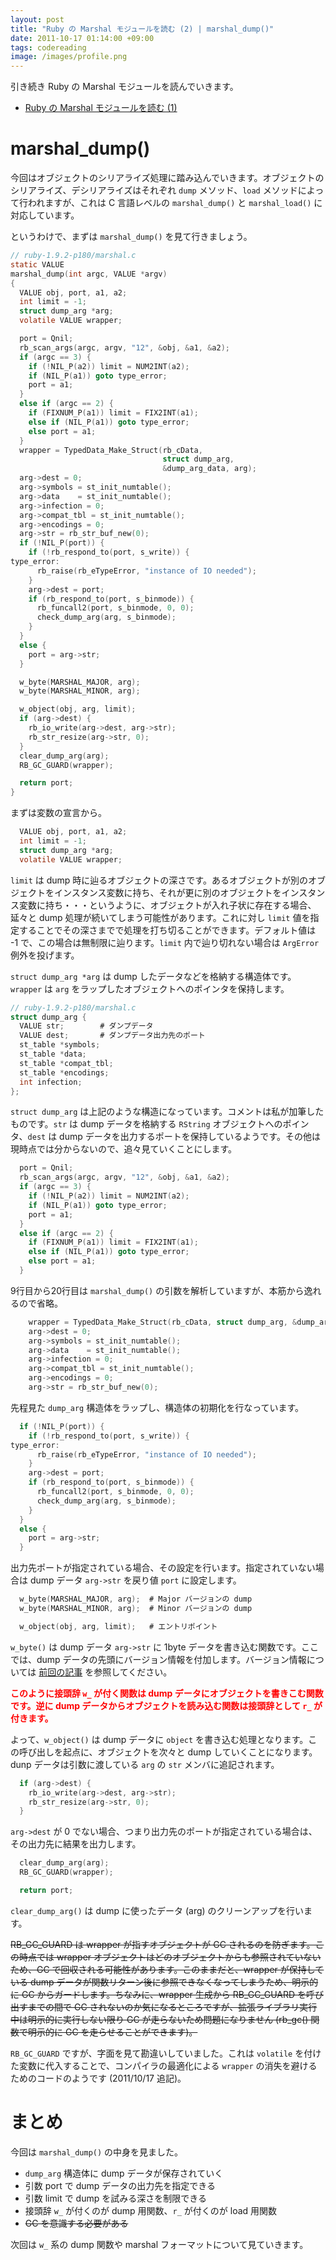 ```yaml
---
layout: post
title: "Ruby の Marshal モジュールを読む (2) | marshal_dump()"
date: 2011-10-17 01:14:00 +09:00
tags: codereading
image: /images/profile.png
---
```


引き続き Ruby の Marshal モジュールを読んでいきます。

- [Ruby の Marshal モジュールを読む (1)](/2011/10/16/ruby-marshal-1 "Ruby の Marshal モジュールを読む (1)")

# marshal_dump()

今回はオブジェクトのシリアライズ処理に踏み込んでいきます。オブジェクトのシリアライズ、デシリアライズはそれぞれ `dump` メソッド、`load` メソッドによって行われますが、これは C 言語レベルの `marshal_dump()` と `marshal_load()` に対応しています。

というわけで、まずは `marshal_dump()` を見て行きましょう。

```c
// ruby-1.9.2-p180/marshal.c
static VALUE
marshal_dump(int argc, VALUE *argv)
{
  VALUE obj, port, a1, a2;
  int limit = -1;
  struct dump_arg *arg;
  volatile VALUE wrapper;

  port = Qnil;
  rb_scan_args(argc, argv, "12", &obj, &a1, &a2);
  if (argc == 3) {
    if (!NIL_P(a2)) limit = NUM2INT(a2);
    if (NIL_P(a1)) goto type_error;
    port = a1;
  }
  else if (argc == 2) {
    if (FIXNUM_P(a1)) limit = FIX2INT(a1);
    else if (NIL_P(a1)) goto type_error;
    else port = a1;
  }
  wrapper = TypedData_Make_Struct(rb_cData,
                                  struct dump_arg,
                                  &dump_arg_data, arg);
  arg->dest = 0;
  arg->symbols = st_init_numtable();
  arg->data    = st_init_numtable();
  arg->infection = 0;
  arg->compat_tbl = st_init_numtable();
  arg->encodings = 0;
  arg->str = rb_str_buf_new(0);
  if (!NIL_P(port)) {
    if (!rb_respond_to(port, s_write)) {
type_error:
      rb_raise(rb_eTypeError, "instance of IO needed");
    }
    arg->dest = port;
    if (rb_respond_to(port, s_binmode)) {
      rb_funcall2(port, s_binmode, 0, 0);
      check_dump_arg(arg, s_binmode);
    }
  }
  else {
    port = arg->str;
  }

  w_byte(MARSHAL_MAJOR, arg);
  w_byte(MARSHAL_MINOR, arg);

  w_object(obj, arg, limit);
  if (arg->dest) {
    rb_io_write(arg->dest, arg->str);
    rb_str_resize(arg->str, 0);
  }
  clear_dump_arg(arg);
  RB_GC_GUARD(wrapper);

  return port;
}
```

まずは変数の宣言から。

```c
  VALUE obj, port, a1, a2;
  int limit = -1;
  struct dump_arg *arg;
  volatile VALUE wrapper;
```

`limit` は dump 時に辿るオブジェクトの深さです。あるオブジェクトが別のオブジェクトをインスタンス変数に持ち、それが更に別のオブジェクトをインスタンス変数に持ち・・・というように、オブジェクトが入れ子状に存在する場合、延々と dump 処理が続いてしまう可能性があります。これに対し `limit` 値を指定することでその深さまでで処理を打ち切ることができます。デフォルト値は -1 で、この場合は無制限に辿ります。`limit` 内で辿り切れない場合は `ArgError` 例外を投げます。

`struct dump_arg *arg` は dump したデータなどを格納する構造体です。`wrapper` は `arg` をラップしたオブジェクトへのポインタを保持します。

```c
// ruby-1.9.2-p180/marshal.c
struct dump_arg {
  VALUE str;        # ダンプデータ
  VALUE dest;       # ダンプデータ出力先のポート
  st_table *symbols;
  st_table *data;
  st_table *compat_tbl;
  st_table *encodings;
  int infection;
};
```

`struct dump_arg` は上記のような構造になっています。コメントは私が加筆したものです。`str` は dump データを格納する `RString` オブジェクトへのポインタ、`dest` は dump データを出力するポートを保持しているようです。その他は現時点では分からないので、追々見ていくことにします。

```c
  port = Qnil;
  rb_scan_args(argc, argv, "12", &obj, &a1, &a2);
  if (argc == 3) {
    if (!NIL_P(a2)) limit = NUM2INT(a2);
    if (NIL_P(a1)) goto type_error;
    port = a1;
  }
  else if (argc == 2) {
    if (FIXNUM_P(a1)) limit = FIX2INT(a1);
    else if (NIL_P(a1)) goto type_error;
    else port = a1;
  }
```

9行目から20行目は `marshal_dump()` の引数を解析していますが、本筋から逸れるので省略。

```c
    wrapper = TypedData_Make_Struct(rb_cData, struct dump_arg, &dump_arg_data, arg);
    arg->dest = 0;
    arg->symbols = st_init_numtable();
    arg->data    = st_init_numtable();
    arg->infection = 0;
    arg->compat_tbl = st_init_numtable();
    arg->encodings = 0;
    arg->str = rb_str_buf_new(0);
```

先程見た `dump_arg` 構造体をラップし、構造体の初期化を行なっています。

```c
  if (!NIL_P(port)) {
    if (!rb_respond_to(port, s_write)) {
type_error:
      rb_raise(rb_eTypeError, "instance of IO needed");
    }
    arg->dest = port;
    if (rb_respond_to(port, s_binmode)) {
      rb_funcall2(port, s_binmode, 0, 0);
      check_dump_arg(arg, s_binmode);
    }
  }
  else {
    port = arg->str;
  }
```

出力先ポートが指定されている場合、その設定を行います。指定されていない場合は dump データ `arg->str` を戻り値 `port` に設定します。

```c
  w_byte(MARSHAL_MAJOR, arg);  # Major バージョンの dump
  w_byte(MARSHAL_MINOR, arg);  # Minor バージョンの dump

  w_object(obj, arg, limit);   # エントリポイント
```

`w_byte()` は dump データ `arg->str` に 1byte データを書き込む関数です。ここでは、dump データの先頭にバージョン情報を付加します。バージョン情報については [前回の記事](/blog/2011/10/16/ruby-marshal-1 "Ruby の Marshal モジュールを読む (1)") を参照してください。

**<span style="color: red;">このように接頭辞 `w_` が付く関数は dump データにオブジェクトを書きこむ関数です。逆に dump データからオブジェクトを読み込む関数は接頭辞として `r_` が付きます。</span>**

よって、`w_object()` は dump データに `object` を書き込む処理となります。この呼び出しを起点に、オブジェクトを次々と dump していくことになります。dunp データは引数に渡している `arg` の `str` メンバに追記されます。

```c
  if (arg->dest) {
    rb_io_write(arg->dest, arg->str);
    rb_str_resize(arg->str, 0);
  }
```

`arg->dest` が 0 でない場合、つまり出力先のポートが指定されている場合は、その出力先に結果を出力します。

```c
  clear_dump_arg(arg);
  RB_GC_GUARD(wrapper);

  return port;
```

`clear_dump_arg()` は dump に使ったデータ (arg) のクリーンアップを行います。

~~RB_GC_GUARD は wrapper が指すオブジェクトが GC されるのを防ぎます。この時点では wrapper オブジェクトはどのオブジェクトからも参照されていないため、GC で回収される可能性があります。このままだと、wrapper が保持している dump データが関数リターン後に参照できなくなってしまうため、明示的に GC からガードします。ちなみに、wrapper 生成から RB_GC_GUARD を呼び出すまでの間で GC されないのか気になるところですが、拡張ライブラリ実行中は明示的に実行しない限り GC が走らないため問題になりません (rb_gc() 関数で明示的に GC を走らせることができます)。~~

`RB_GC_GUARD` ですが、字面を見て勘違いしていました。これは `volatile` を付けた変数に代入することで、コンパイラの最適化による `wrapper` の消失を避けるためのコードのようです (2011/10/17 追記)。

# まとめ

今回は `marshal_dump()` の中身を見ました。

- `dump_arg` 構造体に dump データが保存されていく
- 引数 port で dump データの出力先を指定できる
- 引数 limit で dump を試みる深さを制限できる
- 接頭辞 `w_` が付くのが dump 用関数、`r_` が付くのが load 用関数
- ~~GC を意識する必要がある~~

次回は `w_` 系の dump 関数や marshal フォーマットについて見ていきます。

